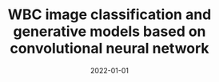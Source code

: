 ---
title: "WBC image classification and generative models based on convolutional neural network"
collection: publications
permalink: /publication/2022-01-01-WBC-image-classification-and-generative-models-based-on-convolutional-neural-network
date: 2022-01-01
venue: 'BMC Medical Imaging'
paperurl: 'https://doi.org/10.1186/s12880-022-00818-1'
citation: ' Changhun Jung,  Mohammed Abuhamad,  David Mohaisen,  Kyungja Han,  DaeHun Nyang, &quot;WBC image classification and generative models based on convolutional neural network.&quot; BMC Medical Imaging, 2022.'
---